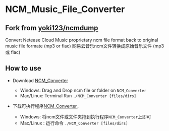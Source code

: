 # NCM_Music_File_Converter

## Fork from [ yoki123/ncmdump](https://github.com/yoki123/ncmdump)
Convert Netease Cloud Music proprietary ncm file format back to original music file formate (mp3 or flac)
网易云音乐ncm文件转换成原始音乐文件 (mp3 或 flac)


## How to use
- Download [NCM_Converter](https://github.com/LinShanify/NCM_Music_File_Converter/releases/)
  - Windows: Drag and Drop ncm file or folder on `NCM_Converter`
  - Mac/Linux: Terminal Run `./NCM_Converter [files/dirs]`
  
- 下载可执行程序[NCM_Converter](https://github.com/LinShanify/NCM_Music_File_Converter/releases/)，
  - Windows: 将ncm文件或文件夹拖到执行程序`NCM_Converter`上即可
  - Mac/Linux : 运行命令 `./NCM_Converter [files/dirs]`


